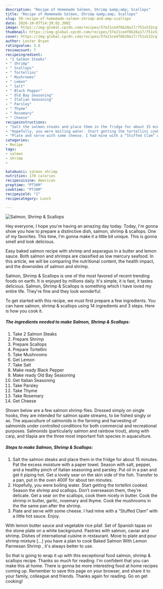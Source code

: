 ```yaml
---
description: "Recipe of Homemade Salmon, Shrimp &amp;amp; Scallops"
title: "Recipe of Homemade Salmon, Shrimp &amp;amp; Scallops"
slug: 50-recipe-of-homemade-salmon-shrimp-and-amp-scallops
date: 2020-10-07T14:39:02.390Z
image: https://img-global.cpcdn.com/recipes/57e21ce4f6b28a17/751x532cq70/salmon-shrimp-scallops-recipe-main-photo.jpg
thumbnail: https://img-global.cpcdn.com/recipes/57e21ce4f6b28a17/751x532cq70/salmon-shrimp-scallops-recipe-main-photo.jpg
cover: https://img-global.cpcdn.com/recipes/57e21ce4f6b28a17/751x532cq70/salmon-shrimp-scallops-recipe-main-photo.jpg
author: Lester Bryan
ratingvalue: 3.6
reviewcount: 7
recipeingredient:
- "2 Salmon Steaks"
- " Shrimp"
- " Scallops"
- " Tortellini"
- " Mushrooms"
- " Lemon"
- " Salt"
- " Black Pepper"
- " Old Bay Seasoning"
- " Italian Seasoning"
- " Parsley"
- " Thyme"
- " Rosemary"
- " Cheese"
recipeinstructions:
- "Salt the salmon steaks and place them in the fridge for about 15 minutes. Pat the excess moisture with a paper towel. Season with salt, pepper, and a healthy pinch of Italian seasoning and parsley. Put oil in a pan and get it piping hot. Get a lovely sear on the skin side of the fish. Transfer to a pan, put in the oven 400F for about ten minutes."
- "Hopefully, you were boiling water. Start getting the tortellini cooked. Season the shrimp and scallops. Don’t overseason them, they’re delicate. Get a sear on the scallops, cook them nicely in butter. Cook the shrimp in butter, garlic, rosemary and thyme. Cook the mushrooms in the the same pan after the shrimp."
- "Plate and serve with some cheese. I had mine with a “Stuffed Clam” with a little hot sauce. Enjoy."
categories:
- Recipe
tags:
- salmon
- shrimp
- 

katakunci: salmon shrimp  
nutrition: 170 calories
recipecuisine: American
preptime: "PT36M"
cooktime: "PT38M"
recipeyield: "2"
recipecategory: Lunch

---
```



![Salmon, Shrimp &amp; Scallops](https://img-global.cpcdn.com/recipes/57e21ce4f6b28a17/751x532cq70/salmon-shrimp-scallops-recipe-main-photo.jpg)

Hey everyone, I hope you're having an amazing day today. Today, I'm gonna show you how to prepare a distinctive dish, salmon, shrimp &amp; scallops. One of my favorites. This time, I'm gonna make it a little bit unique. This is gonna smell and look delicious.

Easy baked salmon recipe with shrimp and asparagus in a butter and lemon sauce. Both salmon and shrimps are classified as low mercury seafood. In this article, we will be comparing the nutritional content, the health impact, and the downsides of salmon and shrimp.

Salmon, Shrimp &amp; Scallops is one of the most favored of recent trending foods on earth. It is enjoyed by millions daily. It's simple, it is fast, it tastes delicious. Salmon, Shrimp &amp; Scallops is something which I have loved my entire life. They're fine and they look wonderful.


To get started with this recipe, we must first prepare a few ingredients. You can have salmon, shrimp &amp; scallops using 14 ingredients and 3 steps. Here is how you cook it.

<!--inarticleads1-->

##### The ingredients needed to make Salmon, Shrimp &amp; Scallops:

1. Take 2 Salmon Steaks
1. Prepare  Shrimp
1. Prepare  Scallops
1. Prepare  Tortellini
1. Take  Mushrooms
1. Get  Lemon
1. Take  Salt
1. Make ready  Black Pepper
1. Make ready  Old Bay Seasoning
1. Get  Italian Seasoning
1. Take  Parsley
1. Take  Thyme
1. Take  Rosemary
1. Get  Cheese


Shown below are a few salmon shrimp flies. Dressed simply on single hooks, they are intended for salmon spate streams, to be fished singly or as. The aquaculture of salmonids is the farming and harvesting of salmonids under controlled conditions for both commercial and recreational purposes. Salmonids (particularly salmon and rainbow trout), along with carp, and tilapia are the three most important fish species in aquaculture. 

<!--inarticleads2-->

##### Steps to make Salmon, Shrimp &amp; Scallops:

1. Salt the salmon steaks and place them in the fridge for about 15 minutes. Pat the excess moisture with a paper towel. Season with salt, pepper, and a healthy pinch of Italian seasoning and parsley. Put oil in a pan and get it piping hot. Get a lovely sear on the skin side of the fish. Transfer to a pan, put in the oven 400F for about ten minutes.
1. Hopefully, you were boiling water. Start getting the tortellini cooked. Season the shrimp and scallops. Don’t overseason them, they’re delicate. Get a sear on the scallops, cook them nicely in butter. Cook the shrimp in butter, garlic, rosemary and thyme. Cook the mushrooms in the the same pan after the shrimp.
1. Plate and serve with some cheese. I had mine with a “Stuffed Clam” with a little hot sauce. Enjoy.


With lemon butter sauce and vegetable rice pilaf. Set of Spanish tapas on the stone plate on a white background. Pastries with salmon, caviar and shrimp. Dishes of international cuisine in restaurant. Move to plate and pour shrimp mixture […] you have a plan to cook Baked Salmon With Lemon Parmesan Shrimp , it&#39;s always better to use. 

So that is going to wrap it up with this exceptional food salmon, shrimp &amp; scallops recipe. Thanks so much for reading. I'm confident that you can make this at home. There is gonna be more interesting food at home recipes coming up. Remember to save this page on your browser, and share it to your family, colleague and friends. Thanks again for reading. Go on get cooking!
